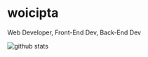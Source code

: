 # woicipta
Web Developer, Front-End Dev, Back-End Dev

![github stats](https://github-readme-stats.vercel.app/api?username=Fray117&show_icons=true&theme=radical)
